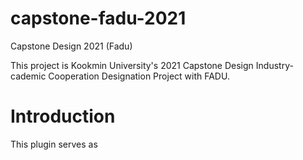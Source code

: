 # capstone-fadu-2021 
Capstone Design 2021 (Fadu) 

This project is Kookmin University's 2021 Capstone Design Industry-cademic Cooperation Designation Project with FADU. 

# Introduction 

This plugin serves as
